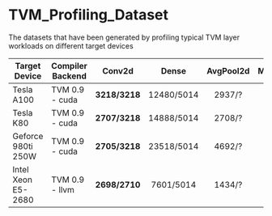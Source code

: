 # TVM_Profiling_Dataset
The datasets that have been generated by profiling typical TVM layer workloads on different target devices

| Target Device         | Compiler Backend | Conv2d            | Dense         | AvgPool2d    | MaxPool2d  | Dilated Conv2d | Depthwise Conv2d |
| --------------------- | ---------------- | :---------------: | :-----------: | :----------: | :--------: | :------------: | :--------------: |
| Tesla A100            | TVM 0.9 - cuda   | **3218/3218**     | 12480/5014    | 2937/?       | 2949/?     | 9014/2710      | 5050/2710        |
| Tesla K80             | TVM 0.9 - cuda   | **2707/3218**     | 14888/5014    | 2708/?       | 2686/?     | 8308/2710      | 5050/2710        |
| Geforce 980ti 250W    | TVM 0.9 - cuda   | **2705/3218**     | 23518/5014    | 4692/?       | 0178/?     | 1152/2710      | 2523/2710        |
| Intel Xeon E5-2680    | TVM 0.9 - llvm   | **2698/2710**     | 7601/5014     | 1434/?       | 1430/?     | 4583/2710      | 3304/2710        |
